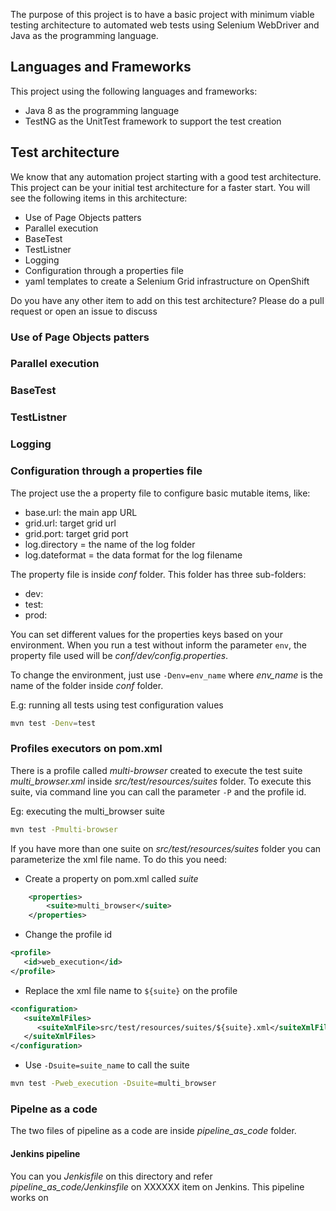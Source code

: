 The purpose of this project is to have a basic project with minimum viable testing architecture to automated web tests using Selenium WebDriver and Java as the programming language.

## Languages and Frameworks

This project using the following languages and frameworks:

* Java 8 as the programming language
* TestNG as the UnitTest framework to support the test creation

## Test architecture

We know that any automation project starting with a good test architecture.
This project can be your initial test architecture for a faster start.
You will see the following items in this architecture:

* Use of Page Objects patters
* Parallel execution
* BaseTest
* TestListner
* Logging
* Configuration through a properties file
* yaml templates to create a Selenium Grid infrastructure on OpenShift

Do you have any other item to add on this test architecture? Please do a pull request or open an issue to discuss

### Use of Page Objects patters

### Parallel execution

### BaseTest

### TestListner

### Logging

### Configuration through a properties file

The project use the a property file to configure basic mutable items, like:

* base.url: the main app URL
* grid.url: target grid url
* grid.port: target grid port
* log.directory = the name of the log folder
* log.dateformat = the data format for the log filename

The property file is inside _conf_ folder. This folder has three sub-folders:

* dev:
* test: 
* prod:

You can set different values for the properties keys based on your environment.
When you run a test without inform the parameter `env`, the property file used will be _conf/dev/config.properties_.

To change the environment, just use `-Denv=env_name` where _env_name_ is the name of the folder inside _conf_ folder.

E.g: running all tests using test configuration values

``` bash
mvn test -Denv=test
```

### Profiles executors on pom.xml

There is a profile called _multi-browser_ created to execute the test suite _multi_browser.xml_ inside _src/test/resources/suites_ folder.
To execute this suite, via command line you can call the parameter `-P` and the profile id.

Eg: executing the multi_browser suite
``` bash
mvn test -Pmulti-browser
```

If you have more than one suite on _src/test/resources/suites_ folder you can parameterize the xml file name.
To do this you need:

* Create a property on pom.xml called _suite_

```xml
    <properties>
        <suite>multi_browser</suite>
    </properties>
```

* Change the profile id

```xml
<profile>
   <id>web_execution</id>
</profile>   
```

* Replace the xml file name to `${suite}` on the profile

```xml
<configuration>
   <suiteXmlFiles>
      <suiteXmlFile>src/test/resources/suites/${suite}.xml</suiteXmlFile>
   </suiteXmlFiles>
</configuration>
```

* Use `-Dsuite=suite_name` to call the suite

````bash
mvn test -Pweb_execution -Dsuite=multi_browser
````

### Pipelne as a code

The two files of pipeline as a code are inside _pipeline_as_code_ folder.

#### Jenkins pipeline

You can you _Jenkisfile_ on this directory and refer _pipeline_as_code/Jenkinsfile_ on XXXXXX item on Jenkins.
This pipeline works on
